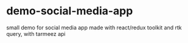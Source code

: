 # demo-social-media-app
small demo for social media app made with react/redux toolkit and rtk query, with tarmeez api
